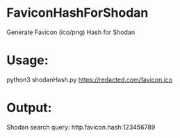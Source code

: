 # FaviconHashForShodan
Generate Favicon (ico/png) Hash for Shodan

# Usage:
python3 shodanHash.py https://redacted.com/favicon.ico

# Output:
Shodan search query: http.favicon.hash:123456789
